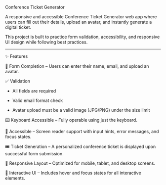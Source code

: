 Conference Ticket Generator

A responsive and accessible Conference Ticket Generator web app where users can fill out their details, upload an avatar, and instantly generate a digital ticket.

This project is built to practice form validation, accessibility, and responsive UI design while following best practices.

------------------------------------------------------------------------------------------------------------------------------------------------------------------------

✨ Features

📝 Form Completion – Users can enter their name, email, and upload an avatar.

✅ Validation

  - All fields are required

  - Valid email format check

  - Avatar upload must be a valid image (JPG/PNG) under the size limit

⌨️ Keyboard Accessible – Fully operable using just the keyboard.

🦻 Accessible – Screen reader support with input hints, error messages, and focus states.

🎟️ Ticket Generation – A personalized conference ticket is displayed upon successful form submission.

📱 Responsive Layout – Optimized for mobile, tablet, and desktop screens.

🎨 Interactive UI – Includes hover and focus states for all interactive elements.